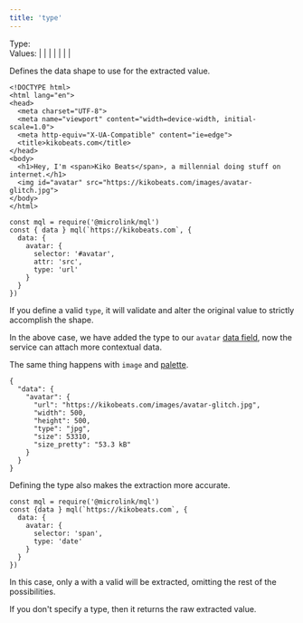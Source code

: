 ```yaml
---
title: 'type'
---
```


Type: <Type children="<string>"/><br/>
Values: <TypeContainer><Type children="'author'"/> | <Type children="'date'"/> | <Type children="'description'"/> | <Type children="'image'"/> | <Type children="'title'"/> | <Type children="'url'"/> | <Type children="'lang'"/> | <Type children="'publisher'"/></TypeContainer>

Defines the data shape to use for the extracted value.

```html{11}
<!DOCTYPE html>
<html lang="en">
<head>
  <meta charset="UTF-8">
  <meta name="viewport" content="width=device-width, initial-scale=1.0">
  <meta http-equiv="X-UA-Compatible" content="ie=edge">
  <title>kikobeats.com</title>
</head>
<body>
  <h1>Hey, I'm <span>Kiko Beats</span>, a millennial doing stuff on internet.</h1>
  <img id="avatar" src="https://kikobeats.com/images/avatar-glitch.jpg">
</body>
</html>
```

```js{7}
const mql = require('@microlink/mql')
const { data } mql(`https://kikobeats.com`, {
  data: {
    avatar: {
      selector: '#avatar',
      attr: 'src',
      type: 'url'
    }
  }
})
```

If you define a valid `type`, it will validate and alter the original value to strictly accomplish the shape.

In the above case, we have added the <Type children="'url'"/> type to our `avatar` [data field](/docs/api/getting-started/data-fields), now the service can attach more contextual data.

The same thing happens with `image` and [palette](/docs/api/parameters/palette).

```json{3,10}
{
  "data": {
    "avatar": {
      "url": "https://kikobeats.com/images/avatar-glitch.jpg",
      "width": 500,
      "height": 500,
      "type": "jpg",
      "size": 53310,
      "size_pretty": "53.3 kB"
    }
  }
}
```

<Figcaption children='Always define the `type` of your data fields when possible.' />

Defining the type also makes the extraction more accurate.

```js{6}
const mql = require('@microlink/mql')
const {data } mql(`https://kikobeats.com`, {
  data: {
    avatar: {
      selector: 'span',
      type: 'date'
    }
  }
})
```

In this case, only a <Type children="'span'"/> with a valid <Type children="Date"/> will be extracted, omitting the rest of the possibilities.

If you don't specify a type, then it returns the raw extracted value.
